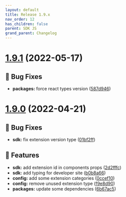 ```yaml
---
layout: default
title: Release 1.9.x
nav_order: 12
has_children: false
parent: SDK JS
grand_parent: Changelog
---
```


# [1.9.1](https://github.com/lumapps/lumapps-sdk-js/compare/v1.9.0...v1.9.1) (2022-05-17)

## 🐛 Bug Fixes

- **packages:** force react types version ([587d946](https://github.com/lumapps/lumapps-sdk-js/commit/587d946cb319880824c199902e4a7982de322295))

# [1.9.0](https://github.com/lumapps/lumapps-sdk-js/compare/v1.8.1...v1.9.0) (2022-04-21)

## 🐛 Bug Fixes

- **sdk:** fix extension version type ([01bf2ff](https://github.com/lumapps/lumapps-sdk-js/commit/01bf2ffc2ed9223becddb47544b7a49b35dafb65))

## 🚀 Features

- **sdk:** add extension id in components props ([2d2fffc](https://github.com/lumapps/lumapps-sdk-js/commit/2d2fffc4b9bbf33f5c286e6cda763087963a1505))
- **sdk:** add typing for developer site ([b0b8a66](https://github.com/lumapps/lumapps-sdk-js/commit/b0b8a66f13c9dbdd626cfa5af9c136623250e22b))
- **config:** add some extension categories ([0ccef10](https://github.com/lumapps/lumapps-sdk-js/commit/0ccef103090770364b1a249d038a51867d24433f))
- **config:** remove unused extension type ([f9e8d90](https://github.com/lumapps/lumapps-sdk-js/commit/f9e8d90c28713e06ea059d6427355c2f48607ea7))
- **packages:** update some dependencies ([6b67ac5](https://github.com/lumapps/lumapps-sdk-js/commit/6b67ac5c5cd5d047acd1f4731d5faa55f20a6d75))
